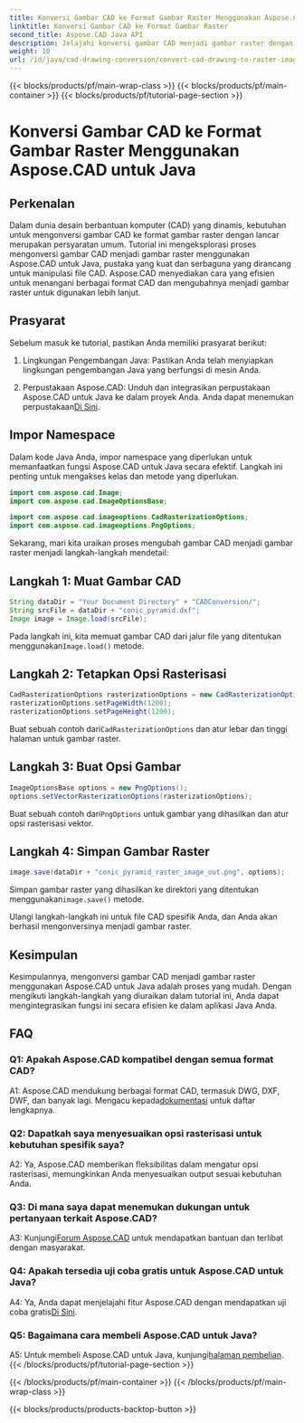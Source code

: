 ```yaml
---
title: Konversi Gambar CAD ke Format Gambar Raster Menggunakan Aspose.CAD untuk Java
linktitle: Konversi Gambar CAD ke Format Gambar Raster
second_title: Aspose.CAD Java API
description: Jelajahi konversi gambar CAD menjadi gambar raster dengan lancar menggunakan Aspose.CAD untuk Java. Ikuti panduan langkah demi langkah kami untuk integrasi yang efisien.
weight: 10
url: /id/java/cad-drawing-conversion/convert-cad-drawing-to-raster-image/
---
```


{{< blocks/products/pf/main-wrap-class >}}
{{< blocks/products/pf/main-container >}}
{{< blocks/products/pf/tutorial-page-section >}}

# Konversi Gambar CAD ke Format Gambar Raster Menggunakan Aspose.CAD untuk Java

## Perkenalan

Dalam dunia desain berbantuan komputer (CAD) yang dinamis, kebutuhan untuk mengonversi gambar CAD ke format gambar raster dengan lancar merupakan persyaratan umum. Tutorial ini mengeksplorasi proses mengonversi gambar CAD menjadi gambar raster menggunakan Aspose.CAD untuk Java, pustaka yang kuat dan serbaguna yang dirancang untuk manipulasi file CAD. Aspose.CAD menyediakan cara yang efisien untuk menangani berbagai format CAD dan mengubahnya menjadi gambar raster untuk digunakan lebih lanjut.

## Prasyarat

Sebelum masuk ke tutorial, pastikan Anda memiliki prasyarat berikut:

1. Lingkungan Pengembangan Java: Pastikan Anda telah menyiapkan lingkungan pengembangan Java yang berfungsi di mesin Anda.

2. Perpustakaan Aspose.CAD: Unduh dan integrasikan perpustakaan Aspose.CAD untuk Java ke dalam proyek Anda. Anda dapat menemukan perpustakaan[Di Sini](https://releases.aspose.com/cad/java/).

## Impor Namespace

Dalam kode Java Anda, impor namespace yang diperlukan untuk memanfaatkan fungsi Aspose.CAD untuk Java secara efektif. Langkah ini penting untuk mengakses kelas dan metode yang diperlukan.

```java
import com.aspose.cad.Image;
import com.aspose.cad.ImageOptionsBase;

import com.aspose.cad.imageoptions.CadRasterizationOptions;
import com.aspose.cad.imageoptions.PngOptions;
```

Sekarang, mari kita uraikan proses mengubah gambar CAD menjadi gambar raster menjadi langkah-langkah mendetail:

## Langkah 1: Muat Gambar CAD

```java
String dataDir = "Your Document Directory" + "CADConversion/";
String srcFile = dataDir + "conic_pyramid.dxf";
Image image = Image.load(srcFile);
```

 Pada langkah ini, kita memuat gambar CAD dari jalur file yang ditentukan menggunakan`Image.load()` metode.

## Langkah 2: Tetapkan Opsi Rasterisasi

```java
CadRasterizationOptions rasterizationOptions = new CadRasterizationOptions();
rasterizationOptions.setPageWidth(1200);
rasterizationOptions.setPageHeight(1200);
```

 Buat sebuah contoh dari`CadRasterizationOptions` dan atur lebar dan tinggi halaman untuk gambar raster.

## Langkah 3: Buat Opsi Gambar

```java
ImageOptionsBase options = new PngOptions();
options.setVectorRasterizationOptions(rasterizationOptions);
```

 Buat sebuah contoh dari`PngOptions` untuk gambar yang dihasilkan dan atur opsi rasterisasi vektor.

## Langkah 4: Simpan Gambar Raster

```java
image.save(dataDir + "conic_pyramid_raster_image_out.png", options);
```

 Simpan gambar raster yang dihasilkan ke direktori yang ditentukan menggunakan`image.save()` metode.

Ulangi langkah-langkah ini untuk file CAD spesifik Anda, dan Anda akan berhasil mengonversinya menjadi gambar raster.

## Kesimpulan

Kesimpulannya, mengonversi gambar CAD menjadi gambar raster menggunakan Aspose.CAD untuk Java adalah proses yang mudah. Dengan mengikuti langkah-langkah yang diuraikan dalam tutorial ini, Anda dapat mengintegrasikan fungsi ini secara efisien ke dalam aplikasi Java Anda.

## FAQ

### Q1: Apakah Aspose.CAD kompatibel dengan semua format CAD?

 A1: Aspose.CAD mendukung berbagai format CAD, termasuk DWG, DXF, DWF, dan banyak lagi. Mengacu kepada[dokumentasi](https://reference.aspose.com/cad/java/) untuk daftar lengkapnya.

### Q2: Dapatkah saya menyesuaikan opsi rasterisasi untuk kebutuhan spesifik saya?

A2: Ya, Aspose.CAD memberikan fleksibilitas dalam mengatur opsi rasterisasi, memungkinkan Anda menyesuaikan output sesuai kebutuhan Anda.

### Q3: Di mana saya dapat menemukan dukungan untuk pertanyaan terkait Aspose.CAD?

 A3: Kunjungi[Forum Aspose.CAD](https://forum.aspose.com/c/cad/19) untuk mendapatkan bantuan dan terlibat dengan masyarakat.

### Q4: Apakah tersedia uji coba gratis untuk Aspose.CAD untuk Java?

 A4: Ya, Anda dapat menjelajahi fitur Aspose.CAD dengan mendapatkan uji coba gratis[Di Sini](https://releases.aspose.com/).

### Q5: Bagaimana cara membeli Aspose.CAD untuk Java?

 A5: Untuk membeli Aspose.CAD untuk Java, kunjungi[halaman pembelian](https://purchase.aspose.com/buy).
{{< /blocks/products/pf/tutorial-page-section >}}

{{< /blocks/products/pf/main-container >}}
{{< /blocks/products/pf/main-wrap-class >}}

{{< blocks/products/products-backtop-button >}}
